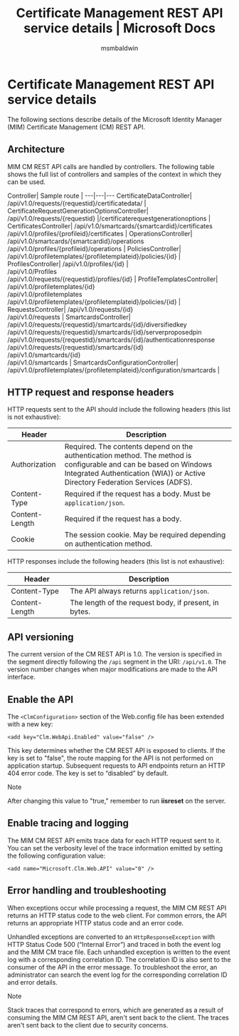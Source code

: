 ﻿---
# required metadata

title: Certificate Management REST API service details | Microsoft Docs
titleSuffix: 'Microsoft Identity Manager'
description:
keywords:
author: msmbaldwin
ms.author: barclayn
manager: mbaldwin
ms.date: 09/26/2017
ms.topic: article
ms.prod: identity-manager-2015
ms.service: microsoft-identity-manager
ms.technology: security
ms.assetid: 530047f1-e43b-4a69-9542-75bc1da57bf7

# optional metadata

#ROBOTS:
audience: developer
#ms.devlang:
ms.reviewer: mwahl
ms.suite: ems
#ms.tgt_pltfrm:
#ms.custom:

---

# Certificate Management REST API service details
The following sections describe details of the Microsoft Identity Manager (MIM) Certificate Management (CM) REST API.

## Architecture 
MIM CM REST API calls are handled by controllers. The following table shows the full list of controllers and samples of the context in which they can be used.

Controller| Sample route |
---|---|---
CertificateDataController| /api/v1.0/requests/{requestid}/certificatedata/ |
CertificateRequestGenerationOptionsController| /api/v1.0/requests/{requestid} |/certificaterequestgenerationoptions |
CertificatesController| /api/v1.0/smartcards/{smartcardid}/certificates <br/> /api/v1.0/profiles/{profileid}/certificates |
OperationsController| /api/v1.0/smartcards/{smartcardid}/operations <br/> /api/v1.0/profiles/{profileid}/operations |
PoliciesController| /api/v1.0/profiletemplates/{profiletemplateid}/policies/{id} |
ProfilesController| /api/v1.0/profiles/{id} | <br/> /api/v1.0/Profiles <br/> /api/v1.0/requests/{requestid}/profiles/{id} |
ProfileTemplatesController| /api/v1.0/profiletemplates/{id} <br/> /api/v1.0/profiletemplates <br/> /api/v1.0/profiletemplates/{profiletemplateid}/policies/{id} |
RequestsController| /api/v1.0/requests/{id} <br/> /api/v1.0/requests |
SmartcardsController| /api/v1.0/requests/{requestid}/smartcards/{id}/diversifiedkey <br/> /api/v1.0/requests/{requestid}/smartcards/{id}/serverproposedpin <br/> /api/v1.0/requests/{requestid}/smartcards/{id}/authenticationresponse <br/> /api/v1.0/requests/{requestid}/smartcards/{id} <br/> /api/v1.0/smartcards/{id} <br/> /api/v1.0/smartcards |
SmartcardsConfigurationController| /api/v1.0/profiletemplates/{profiletemplateid}/configuration/smartcards |


## HTTP request and response headers
HTTP requests sent to the API should include the following headers (this list is not exhaustive):

Header | Description
-------|------------
Authorization | Required. The contents depend on the authentication method. The method is configurable and can be based on Windows Integrated Authentication (WIA)) or Active Directory Federation Services (ADFS).
Content-Type | Required if the request has a body. Must be `application/json`.
Content-Length | Required if the request has a body. 
Cookie | The session cookie. May be required depending on authentication method.


HTTP responses include the following headers (this list is  not exhaustive):

Header | Description
-------|------------
Content-Type | The API always returns `application/json`.
Content-Length | The length of the request body, if present, in bytes.


## API versioning 
The current version of the CM REST API is 1.0. The version is specified in the segment directly following the `/api` segment in the URI: `/api/v1.0`. The version number changes when major modifications are made to the API interface.


## Enable the API 
The `<ClmConfiguration>` section of the Web.config file has been extended with a new key:

```
<add key="Clm.WebApi.Enabled" value="false" />
```

This key determines whether the CM REST API is exposed to clients. If the key is set to "false", the route mapping for the API is not performed on application startup. Subsequent requests to API endpoints return an HTTP 404 error code. The key is set to “disabled” by default.

>[!NOTE]
>After changing this value to "true," remember to run **iisreset** on the server.

## Enable tracing and logging 
The MIM CM REST API emits trace data for each HTTP request sent to it. You can set the verbosity level of the trace information emitted by setting the following configuration value:

```
<add name="Microsoft.Clm.Web.API" value="0" />
```

## Error handling and troubleshooting 
When exceptions occur while processing a request, the MIM CM REST API returns an HTTP status code to the web client. For common errors, the API returns an appropriate HTTP status code and an error code. 

Unhandled exceptions are converted to an `HttpResponseException` with HTTP Status Code 500 (“Internal Error”) and traced in both the event log and the MIM CM trace file. Each unhandled exception is written to the event log with a corresponding correlation ID. The correlation ID is also sent to the consumer of the API in the error message. To troubleshoot the error, an administrator can search the event log for the corresponding correlation ID and error details.

>[!NOTE]
>Stack traces that correspond to errors, which are generated as a result of consuming the MIM CM REST API, aren't sent back to the client. The traces aren't sent back to the client due to security concerns.
